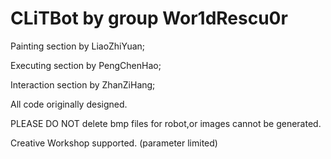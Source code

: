 # CLiTBot by group Wor1dRescu0r

Painting section by LiaoZhiYuan;

Executing section by PengChenHao;

Interaction section by ZhanZiHang;

All code originally designed.

PLEASE DO NOT delete bmp files for robot,or images cannot be generated.

Creative Workshop supported. (parameter limited)
